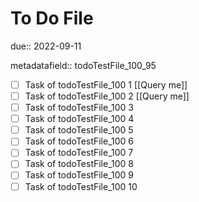 # To Do File

due:: 2022-09-11

metadatafield:: todoTestFile_100_95

- [ ] Task of todoTestFile_100 1 [[Query me]]
- [ ] Task of todoTestFile_100 2 [[Query me]]
- [ ] Task of todoTestFile_100 3
- [ ] Task of todoTestFile_100 4
- [ ] Task of todoTestFile_100 5
- [ ] Task of todoTestFile_100 6
- [ ] Task of todoTestFile_100 7
- [ ] Task of todoTestFile_100 8
- [ ] Task of todoTestFile_100 9
- [ ] Task of todoTestFile_100 10